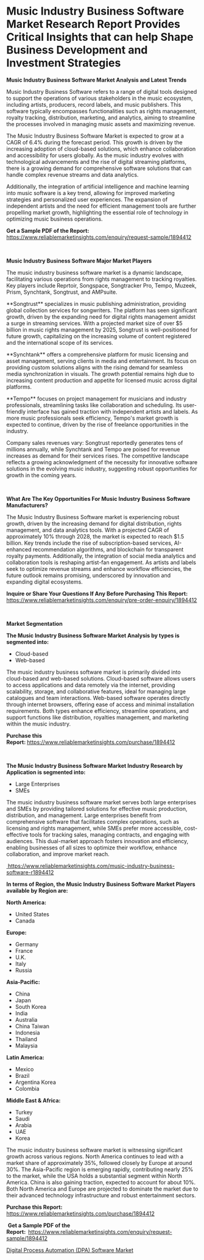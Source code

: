 <p><h1>Music Industry Business Software Market Research Report Provides Critical Insights that can help Shape Business Development and Investment Strategies</h1></p><p><strong>Music Industry Business Software Market Analysis and Latest Trends</strong></p>
<p><p>Music Industry Business Software refers to a range of digital tools designed to support the operations of various stakeholders in the music ecosystem, including artists, producers, record labels, and music publishers. This software typically encompasses functionalities such as rights management, royalty tracking, distribution, marketing, and analytics, aiming to streamline the processes involved in managing music assets and maximizing revenue.</p><p>The Music Industry Business Software Market is expected to grow at a CAGR of 6.4% during the forecast period. This growth is driven by the increasing adoption of cloud-based solutions, which enhance collaboration and accessibility for users globally. As the music industry evolves with technological advancements and the rise of digital streaming platforms, there is a growing demand for comprehensive software solutions that can handle complex revenue streams and data analytics.</p><p>Additionally, the integration of artificial intelligence and machine learning into music software is a key trend, allowing for improved marketing strategies and personalized user experiences. The expansion of independent artists and the need for efficient management tools are further propelling market growth, highlighting the essential role of technology in optimizing music business operations.</p></p>
<p><strong>Get a Sample PDF of the Report:&nbsp;</strong> <a href="https://www.reliablemarketinsights.com/enquiry/request-sample/1894412?utm_campaign=1937&utm_medium=2&utm_source=Github&utm_content=ia&utm_term=14012025&utm_id=music-industry-business-software">https://www.reliablemarketinsights.com/enquiry/request-sample/1894412</a></p>
<p>&nbsp;</p>
<p><strong>Music Industry Business Software Major Market Players</strong></p>
<p><p>The music industry business software market is a dynamic landscape, facilitating various operations from rights management to tracking royalties. Key players include Reprtoir, Songspace, Songtracker Pro, Tempo, Muzeek, Prism, Synchtank, Songtrust, and AMPsuite. </p><p>**Songtrust** specializes in music publishing administration, providing global collection services for songwriters. The platform has seen significant growth, driven by the expanding need for digital rights management amidst a surge in streaming services. With a projected market size of over $5 billion in music rights management by 2025, Songtrust is well-positioned for future growth, capitalizing on the increasing volume of content registered and the international scope of its services.</p><p>**Synchtank** offers a comprehensive platform for music licensing and asset management, serving clients in media and entertainment. Its focus on providing custom solutions aligns with the rising demand for seamless media synchronization in visuals. The growth potential remains high due to increasing content production and appetite for licensed music across digital platforms.</p><p>**Tempo** focuses on project management for musicians and industry professionals, streamlining tasks like collaboration and scheduling. Its user-friendly interface has gained traction with independent artists and labels. As more music professionals seek efficiency, Tempo's market growth is expected to continue, driven by the rise of freelance opportunities in the industry.</p><p>Company sales revenues vary: Songtrust reportedly generates tens of millions annually, while Synchtank and Tempo are poised for revenue increases as demand for their services rises. The competitive landscape reflects a growing acknowledgment of the necessity for innovative software solutions in the evolving music industry, suggesting robust opportunities for growth in the coming years.</p></p>
<p>&nbsp;</p>
<p><strong>What Are The Key Opportunities For Music Industry Business Software Manufacturers?</strong></p>
<p><p>The Music Industry Business Software market is experiencing robust growth, driven by the increasing demand for digital distribution, rights management, and data analytics tools. With a projected CAGR of approximately 10% through 2028, the market is expected to reach $1.5 billion. Key trends include the rise of subscription-based services, AI-enhanced recommendation algorithms, and blockchain for transparent royalty payments. Additionally, the integration of social media analytics and collaboration tools is reshaping artist-fan engagement. As artists and labels seek to optimize revenue streams and enhance workflow efficiencies, the future outlook remains promising, underscored by innovation and expanding digital ecosystems.</p></p>
<p><strong>Inquire or Share Your Questions If Any Before Purchasing This Report:</strong> <a href="https://www.reliablemarketinsights.com/enquiry/pre-order-enquiry/1894412?utm_campaign=1937&utm_medium=2&utm_source=Github&utm_content=ia&utm_term=14012025&utm_id=music-industry-business-software">https://www.reliablemarketinsights.com/enquiry/pre-order-enquiry/1894412</a></p>
<p>&nbsp;</p>
<p><strong>Market Segmentation</strong></p>
<p><strong>The Music Industry Business Software Market Analysis by types is segmented into:</strong></p>
<p><ul><li>Cloud-based</li><li>Web-based</li></ul></p>
<p><p>The music industry business software market is primarily divided into cloud-based and web-based solutions. Cloud-based software allows users to access applications and data remotely via the internet, providing scalability, storage, and collaborative features, ideal for managing large catalogues and team interactions. Web-based software operates directly through internet browsers, offering ease of access and minimal installation requirements. Both types enhance efficiency, streamline operations, and support functions like distribution, royalties management, and marketing within the music industry.</p></p>
<p><strong>Purchase this Report:&nbsp;</strong><a href="https://www.reliablemarketinsights.com/purchase/1894412?utm_campaign=1937&utm_medium=2&utm_source=Github&utm_content=ia&utm_term=14012025&utm_id=music-industry-business-software">https://www.reliablemarketinsights.com/purchase/1894412</a></p>
<p>&nbsp;</p>
<p><strong>The Music Industry Business Software Market Industry Research by Application is segmented into:</strong></p>
<p><ul><li>Large Enterprises</li><li>SMEs</li></ul></p>
<p><p>The music industry business software market serves both large enterprises and SMEs by providing tailored solutions for effective music production, distribution, and management. Large enterprises benefit from comprehensive software that facilitates complex operations, such as licensing and rights management, while SMEs prefer more accessible, cost-effective tools for tracking sales, managing contracts, and engaging with audiences. This dual-market approach fosters innovation and efficiency, enabling businesses of all sizes to optimize their workflow, enhance collaboration, and improve market reach.</p></p>
<p><a href="https://www.reliablemarketinsights.com/music-industry-business-software-r1894412?utm_campaign=1937&utm_medium=2&utm_source=Github&utm_content=ia&utm_term=14012025&utm_id=music-industry-business-software">&nbsp;https://www.reliablemarketinsights.com/music-industry-business-software-r1894412</a></p>
<p><strong>In terms of Region, the Music Industry Business Software Market Players available by Region are:</strong></p>
<p>
    <p> <strong> North America: </strong>
        <ul>
            <li>United States</li>
            <li>Canada</li>
        </ul>
        </p> 
    <p> <strong> Europe: </strong>
        <ul>
            <li>Germany</li>
            <li>France</li>
            <li>U.K.</li>
            <li>Italy</li>
            <li>Russia</li>
        </ul>
        </p> 
    <p> <strong> Asia-Pacific: </strong>
        <ul>
            <li>China</li>
            <li>Japan</li>
            <li>South Korea</li>
            <li>India</li>
            <li>Australia</li>
            <li>China Taiwan</li>
            <li>Indonesia</li>
            <li>Thailand</li>
            <li>Malaysia</li>
        </ul>
        </p> 
    <p> <strong> Latin America: </strong>
        <ul>
            <li>Mexico</li>
            <li>Brazil</li>
            <li>Argentina Korea</li>
            <li>Colombia</li>
        </ul>
        </p> 
    <p> <strong> Middle East & Africa: </strong>
        <ul>
            <li>Turkey</li>
            <li>Saudi</li>
            <li>Arabia</li>
            <li>UAE</li>
            <li>Korea</li>
        </ul>
    </p>
    </p>
<p><p>The music industry business software market is witnessing significant growth across various regions. North America continues to lead with a market share of approximately 35%, followed closely by Europe at around 30%. The Asia-Pacific region is emerging rapidly, contributing nearly 25% to the market, while the USA holds a substantial segment within North America. China is also gaining traction, expected to account for about 10%. Both North America and Europe are projected to dominate the market due to their advanced technology infrastructure and robust entertainment sectors.</p></p>
<p><strong>Purchase this Report: </strong><a href="https://www.reliablemarketinsights.com/purchase/1894412?utm_campaign=1937&utm_medium=2&utm_source=Github&utm_content=ia&utm_term=14012025&utm_id=music-industry-business-software">https://www.reliablemarketinsights.com/purchase/1894412</a></p>
<p>&nbsp;<strong>Get a Sample PDF of the Report:&nbsp;&nbsp;</strong><a href="https://www.reliablemarketinsights.com/enquiry/request-sample/1894412?utm_campaign=1937&utm_medium=2&utm_source=Github&utm_content=ia&utm_term=14012025&utm_id=music-industry-business-software">https://www.reliablemarketinsights.com/enquiry/request-sample/1894412</a></p>
<p><strong></strong></p>
<p><p><a href="https://github.com/Krish2023na/Market-Research-Report-List-7/blob/main/digital-process-automation-dpa-software-market.md?utm_campaign=1937&utm_medium=2&utm_source=Github&utm_content=ia&utm_term=14012025&utm_id=music-industry-business-software">Digital Process Automation (DPA) Software Market</a></p></p>